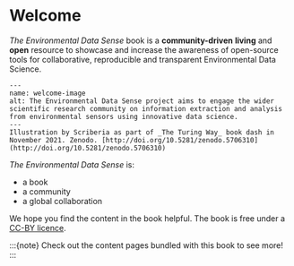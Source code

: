# Welcome 

_The Environmental Data Sense_ book is a **community-driven** **living** and **open** resource to showcase and increase the awareness of open-source tools for collaborative, reproducible and transparent Environmental Data Science.

```{figure} figures/welcome.jpg
---
name: welcome-image
alt: The Environmental Data Sense project aims to engage the wider scientific research community on information extraction and analysis from environmental sensors using innovative data science.
---
Illustration by Scriberia as part of _The Turing Way_ book dash in November 2021. Zenodo. [http://doi.org/10.5281/zenodo.5706310](http://doi.org/10.5281/zenodo.5706310)
```

_The Environmental Data Sense_ is:

* a book
* a community
* a global collaboration

We hope you find the content in the book helpful.
The book is free under a [CC-BY licence](https://github.com/alan-turing-institute/environmental-ds-book/blob/master/LICENSE.md).

:::{note}
Check out the content pages bundled with this book to see more!
:::